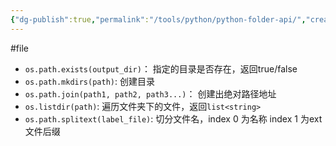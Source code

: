 ```yaml
---
{"dg-publish":true,"permalink":"/tools/python/python-folder-api/","created":"2024-05-27T15:03:25.000+08:00","updated":"2024-05-27T15:03:25.000+08:00"}
---
```


#file 
+ `os.path.exists(output_dir)`： 指定的目录是否存在，返回true/false
+ `os.path.mkdirs(path)`: 创建目录
+ `os.path.join(path1, path2, path3...)`： 创建出绝对路径地址
+ `os.listdir(path)`: 遍历文件夹下的文件，返回`list<string>`
+ `os.path.splitext(label_file)`: 切分文件名，index 0 为名称 index 1 为ext 文件后缀

